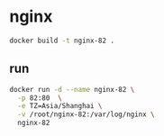 # nginx
```bash
docker build -t nginx-82 .
```

## run 
```bash  
docker run -d --name nginx-82 \
  -p 82:80  \
  -e TZ=Asia/Shanghai \
  -v /root/nginx-82:/var/log/nginx \
  nginx-82
```